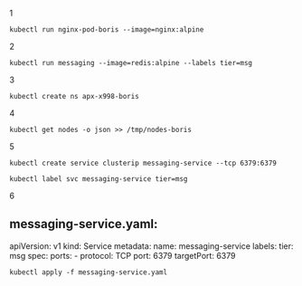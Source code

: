1

``` kubectl run nginx-pod-boris --image=nginx:alpine ```

2

``` kubectl run messaging --image=redis:alpine --labels tier=msg ```

3

``` kubectl create ns apx-x998-boris ```

4

``` kubectl get nodes -o json >> /tmp/nodes-boris ```

5

``` kubectl create service clusterip messaging-service --tcp 6379:6379 ```

``` kubectl label svc messaging-service tier=msg ```

6

## messaging-service.yaml:
apiVersion: v1
kind: Service
metadata:
  name: messaging-service
  labels:
    tier: msg
spec:
  ports:
    - protocol: TCP
      port: 6379
      targetPort: 6379
      
``` kubectl apply -f messaging-service.yaml ```      
